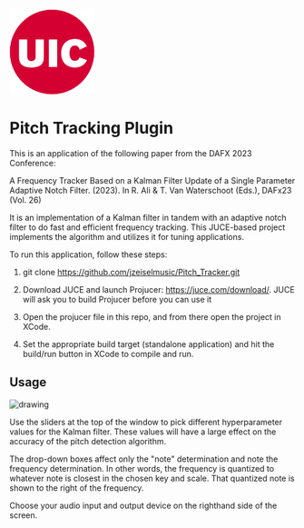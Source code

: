 <!-- markdownlint-disable MD033 -->
<img src="./Assets/University_of_Illinois_at_Chicago_circle_logo.png" alt="drawing" width="150"/>
<!-- markdownlint-enable MD033 -->

# Pitch Tracking Plugin

This is an application of the following paper from the DAFX 2023 Conference:

A Frequency Tracker Based on a Kalman Filter Update of a Single Parameter Adaptive Notch Filter. (2023). In R. Ali \& T. Van Waterschoot (Eds.), DAFx23 (Vol. 26)

It is an implementation of a Kalman filter in tandem with an adaptive notch filter to do fast and efficient frequency tracking. This JUCE-based project implements the algorithm and utilizes it for tuning applications.

To run this application, follow these steps:

  1. git clone https://github.com/jzeiselmusic/Pitch_Tracker.git
  
  2. Download JUCE and launch Projucer: https://juce.com/download/. JUCE will ask you to build Projucer before you can use it

  3. Open the projucer file in this repo, and from there open the project in XCode.
  
  4. Set the appropriate build target (standalone application) and hit the build/run button in XCode to compile and run.

## Usage ##


<img src="./window.png" alt="drawing" width="100"/>

Use the sliders at the top of the window to pick different hyperparameter values for the Kalman filter. These values will have a large effect on the accuracy of the pitch detection algorithm. 

The drop-down boxes affect only the "note" determination and note the frequency determination. In other words, the frequency is quantized to whatever note is closest in the chosen key and scale. That quantized note is shown to the right of the frequency. 

Choose your audio input and output device on the righthand side of the screen. 



